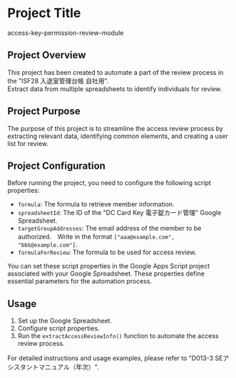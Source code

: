 # Project Title

access-key-permission-review-module

## Project Overview

This project has been created to automate a part of the review process in the "ISF28 入退室管理台帳 自社用".   
Extract data from multiple spreadsheets to identify individuals for review.  

## Project Purpose

The purpose of this project is to streamline the access review process by extracting relevant data, identifying common elements, and creating a user list for review.

## Project Configuration

Before running the project, you need to configure the following script properties:
- `formula`: The formula to retrieve member information.
- `spreadsheetId`: The ID of the "DC Card Key 電子錠カード管理" Google Spreadsheet.
- `targetGroupAddresses`: The email address of the member to be authorized.　Write in the format `["aaa@example.com", "bbb@example.com"]`.
- `formulaForReview`: The formula to be used for access review.

You can set these script properties in the Google Apps Script project associated with your Google Spreadsheet. These properties define essential parameters for the automation process.


## Usage

1. Set up the Google Spreadsheet.
2. Configure script properties.
3. Run the `extractAccessReviewInfo()` function to automate the access review process.

For detailed instructions and usage examples, please refer to "D013-3 SEアシスタントマニュアル（年次）".

